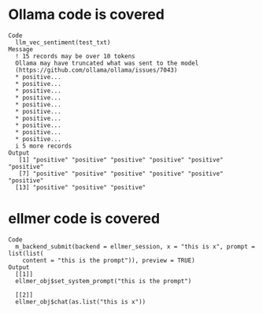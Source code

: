 # Ollama code is covered

    Code
      llm_vec_sentiment(test_txt)
    Message
      ! 15 records may be over 10 tokens
      Ollama may have truncated what was sent to the model 
      (https://github.com/ollama/ollama/issues/7043)
      * positive...
      * positive...
      * positive...
      * positive...
      * positive...
      * positive...
      * positive...
      * positive...
      * positive...
      * positive...
      i 5 more records
    Output
       [1] "positive" "positive" "positive" "positive" "positive" "positive"
       [7] "positive" "positive" "positive" "positive" "positive" "positive"
      [13] "positive" "positive" "positive"

# ellmer code is covered

    Code
      m_backend_submit(backend = ellmer_session, x = "this is x", prompt = list(list(
        content = "this is the prompt")), preview = TRUE)
    Output
      [[1]]
      ellmer_obj$set_system_prompt("this is the prompt")
      
      [[2]]
      ellmer_obj$chat(as.list("this is x"))
      

